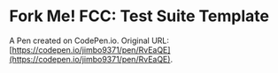 # Fork Me! FCC: Test Suite Template

A Pen created on CodePen.io. Original URL: [https://codepen.io/jimbo9371/pen/RvEaQE](https://codepen.io/jimbo9371/pen/RvEaQE).


